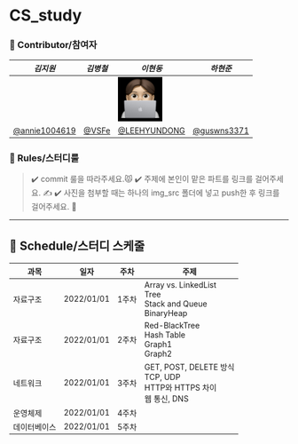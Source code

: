 # CS_study

### 💫 Contributor/참여자
|___김지원___|___김병철___|___이현동___|___하현준___|
|----------|-----------|----------|----------|
|||<img src="img/lhd.jpeg" height="80" width="80">||
|[@annie1004619](https://github.com/annie1004619)|[@VSFe](https://github.com/VSFe)|[@LEEHYUNDONG](https://github.com/LEEHYUNDONG)|[@guswns3371](https://github.com/guswns3371)|

### 👊 Rules/스터디룰
> ✔️ commit 룰을 따라주세요.😾
> ✔️  주제에 본인이 맡은 파트를 링크를 걸어주세요. ✍️
> ✔️ 사진을 첨부할 때는 하나의 img_src 폴더에 넣고 push한 후 링크를 걸어주세요. 🧚

***

## 👊 Schedule/스터디 스케줄
| __과목__ |__일자__|__주차__|__주제__|
----|-----|-----|-------|
자료구조|2022/01/01|1주차|Array vs. LinkedList<br>Tree<br> Stack and Queue<br>BinaryHeap|
자료구조|2022/01/01|2주차|Red-BlackTree<br>Hash Table<br>Graph1<br>Graph2|
네트워크|2022/01/01|3주차|GET, POST, DELETE 방식<br>TCP, UDP<br> HTTP와 HTTPS 차이<br> 웹 통신, DNS|
운영체제|2022/01/01|4주차||
데이터베이스|2022/01/01|5주차||

